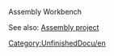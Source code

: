 Assembly Workbench‏‎

See also: [Assembly project](Assembly_project.md)



[Category:UnfinishedDocu/en](Category:UnfinishedDocu/en.md)
